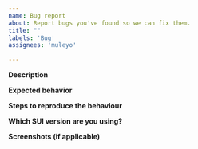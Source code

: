 ```yaml
---
name: Bug report
about: Report bugs you've found so we can fix them.
title: ""
labels: 'Bug'
assignees: 'muleyo'

---
```


**Description**

**Expected behavior**

**Steps to reproduce the behaviour**

**Which SUI version are you using?**

**Screenshots (if applicable)**
